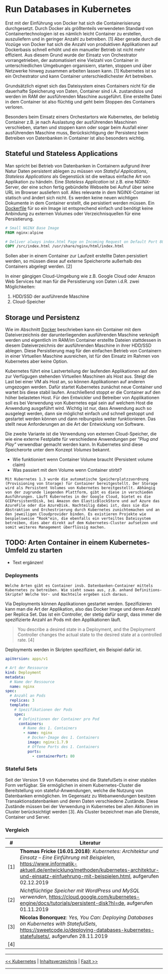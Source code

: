 # Run Databases in Kubernetes

Erst mit der Einführung von Docker hat sich die Containerisierung durchgesetzt. Durch Docker als größtenteils verwendeten Standard von Containertechnologien ist es nämlich leicht Container zu erstellen, auszuliefern und in geringer Anzahl zu betreiben. [1] Aber gerade durch die Vozüge von Docker hat sich die Anzahl von produktiven Applikationen auf Dockerbasis schnell erhöht und ein manueller Betrieb ist nicht mehr effizient. Aus diesem Grund wurde der Einsatz von Orchestrator vorrangetrieben, der automatisiert eine Vielzahl von Container in unterschiedlichen Umgebungen organisiern, starten, stoppen und über Netzwerke hinweg zusammen arbeiten lassen kann. [1] Kubernetes ist so ein Orchestrator und kann Container unterschiedlichester Art betreiben.

Grundsätzlich eignet sich das Dateisystem eines Containers nicht für die dauerhafte Speicherung von Daten, Container sind i.A. zustandslos und werden im RAM der ausführenden Maschine ausgeführt. Eine erstellte Datei in dem Container ist also flüchtig und geht beim Stoppen des Containers verloren.

Besonders beim Einsatz einers Orchestartors wie Kubernetes, der beliebig Container z.B. je nach Auslastung der ausführenden Maschinen verschieben, starten und stoppen kann oder sogar beim Ausfall einer ausführenden Maschine muss, Berücksichtigung der Persistenz beim Betreiben von Datenbanken in Container ist also besonders wichtig.

## Stateful und Stateless Applications

Man spricht bei Betrieb von Datenbanken in Containern aufgrund ihrer Natur Daten persistent ablegen zu müssen von _Stateful Applications_, _Stateless Applications_ als Gegenstück ist die weitaus einfache Art von Applikation zu händeln. Eine _Stateless Application_ ist z.B. eine NGINX-Server, der eine schon fertig gebündelte Webseite bei Aufruf über seine URL im Browser ausliefern soll. Alles relevante in dem NGINX-Container ist statisch und ändert sich nicht. Es werden keine neuen wichtigen Dokumente in dem Container erstellt, die persistiert werden müssen. Ein [Dockerfile](https://github.com/TinkeringAround/nginx-docker-k8s/blob/master/Dockerfile) für so ein Image ist entsprechend einfach und benötigt keine Anbindung zu externen Volumes oder Verzeichnisquellen für eine Persistierung.

```Dockerfile
# Small NGINX Base Image
FROM nginx:alpine

# Deliver always index.html Page on Incoming Request on Default Port 80
COPY /src/index.html /usr/share/nginx/html/index.html
```

Sollen aber in einem Container zur Laufzeit erstellte Daten persistiert werden, so müssen diese auf externe Speicherorte außerhalb des Containers abgelegt werden. [2]

In einer gängigen Cloud-Umgebung wie z.B. Google Cloud oder Amazon Web Services hat man für die Persistierung von Daten i.d.R. zwei Möglichkeiten:

1. HDD/SSD der ausführende Maschine
2. Cloud-Speicher

## Storage und Persistenz

Wie im Abschnitt [Docker](2_docker.md) beschrieben kann ein Container mit dem Dateiverzeichnis der darunterliegenden ausführenden Maschine verknüpft werden und eigentlich im RAM/im Container erstellte Dateien stattdessen in diesem Dateiverzeichnis der ausführenden Maschine in ihrer HDD/SSD ablegen. Diese Persistierung mag für den einfachen Betrieb von Containern in einer Virtuellen Maschine ausreichen, ist für den Einsatz im Rahmen von Kubernetes aber keine Option.

Kubernetes führt eine Lastverteilung der laufenden Applikationen auf den zur Verfügugen stehenden Virtuellen Maschinen als Host aus. Steigt die Last bei einer VM als Host an, so können Applikationen auf anderen umgezogen werden. Dafür startet Kubernetes zunächst neue Container und wartet bis diese stabil laufen. Anschließend stoppt er die Container auf den höher belasteten Host. Für den Entwickler und Betreiber von Applikationen soll es bei Verwendung von Kubernetes egal sein auf welchem Host die Anwendung ausgeführt wird. Wichtig ist nur, dass Anwendung auch so ausgelegt werden, dann sie möglichst einfach und schnell gestoppt und gestartet werden können und dann reibungslos weiter funktionieren. Das stellt neue Anforderungen an die Art der Entwicklung von Software.

Die zweite Variante ist die Verwendung von externen Cloud-Speicher, die wie eine externe Festplatte für verschiedene Anwendungen per _"Plug and Play"_ verwendbar gemacht werden kann. In Kubernetes sind diese Speicherorte unter dem Konzept _Volumes_ bekannt.

- Wie funktioniert wenn Container Volume braucht (Persistent volume claim)
- Was passiert mit dem Volume wenn Container stirbt?

```
Mit Kubernetes 1.3 wurde die automatische Speicherplatzzuordnung (Provisioning von Storage) für Container bereitgestellt. Der Storage wird als Persistent Volumes von Kubernetes bereitgestellt. Abhängig von der zugrunde liegenden Plattform, gibt es diese in verschieden Ausführungen. Läuft Kubernetes in der Google Cloud, bietet es die GCEPersistentDisk, bei Amazon den ElasticBlockStore und auf Azure das AzureFile oder die AzureDisk. Nachteilig dabei ist, dass sie die Abstraktion und Orchestrierung durch Kubernetes zunichtemachen und an den jeweiligen Cloudprovider binden. Es existieren Projekte wie bespielsweise “Rook"ein, die ebenfalls ein verteiltes Dateisystem betreiben, dies aber direkt auf dem Kubernetes-Cluster aufsetzen und somit weiteres Management überflüssig machen.

```

## TODO: Arten Container in einem Kubernetes-Umfeld zu starten

- Text ergänzen!

### Deployments

```
Welche Arten gibt es Container insb. Datenbanken-Container mittels Kubernetes zu betreiben. Wie sieht sowas aus, z.B. anhand Definitions-Skripte? Welche Vor- und Nachteile ergeben sich daraus.
```

Via Deployments können Applikationen gestartet werden. Spezifizieren kann man die Art der Applikation, also das Docker Image und deren Anzahl per Replica Set. Das ist ein Controller, der stetig dafür sorgt, dass immer die spezifizierte Anzahl an Pods mit den Applikationen läuft.

> You describe a desired state in a Deployment, and the Deployment Controller
> changes the actual state to the desired state at a controlled rate. [4]

Deployments werden in Skripten spezifiziert, ein Beispiel dafür ist.

```yml
apiVersion: apps/v1

# Art der Ressource
kind: Deployment
metadata:
  # Name der Ressource
  name: nginx
spec:
  # Anzahl an Pods
  replicas: 3
  template:
    # Spezifikationen der Pods
    spec:
      # Definitionen der Container pro Pod
      containers:
        # Name des 1. Containers
        - name: nginx
          # Docker-Image des 1. Containers
          image: nginx:1.7.9
          # Offene Ports des 1. Containers
          ports:
            - containerPort: 80
```

### Stateful Sets

Seit der Version 1.9 von Kubernetes sind die StatefulSets in einer stabilen Form verfügbar. Sie ermöglichen in einem Kubernetes-Cluster die Bereitstellung von stateful-Anwendungen, welche die Nutzung von Datenbanken ermöglichen. Im Gegensatz zu Webanwendungen besitzen Transaktionsdatenbanken und deren Daten verschiedene Zustände. Diese Zustände müssen bei der Verwendung in Kubernetes bei allen Aktionen im Cluster berücksichtigt werden [3]. Als Cluster bezeichnet man alle Dienste, Container und Server.

### Vergleich

| #   | Literatur                                                                                                                                                                                                                                                |
| --- | -------------------------------------------------------------------------------------------------------------------------------------------------------------------------------------------------------------------------------------------------------- |
| [1] | **Thomas Fricke (16.01.2018)**: _Kubernetes: Architektur und Einsatz – Eine Einführung mit Beispielen_, https://www.informatik-aktuell.de/entwicklung/methoden/kubernetes-architektur-und-einsatz-einfuehrung-mit-beispielen.html, aufgerufen 02.12.2019 |
| [2] | _Nichtflüchtige Speicher mit WordPress und MySQL verwenden_, https://cloud.google.com/kubernetes-engine/docs/tutorials/persistent-disk?hl=de, aufgerufen 01.11.2019                                                                                      |
| [3] | **Nicolas Bonorquez**: _Yes, You Can: Deploying Databases on Kubernetes with StatefulSets_, https://sweetcode.io/deploying-databases-kubernetes-statefulsets/, aufgerufen 28.11.2019                                                                     |
| [4] |                                                                                                                                                                                                                                                          |

---

[<< Kubernetes](3_k8s.md) | [Inhaltsverzeichnis](0_title.md) | [Fazit >>](5_fazit.md)

---
